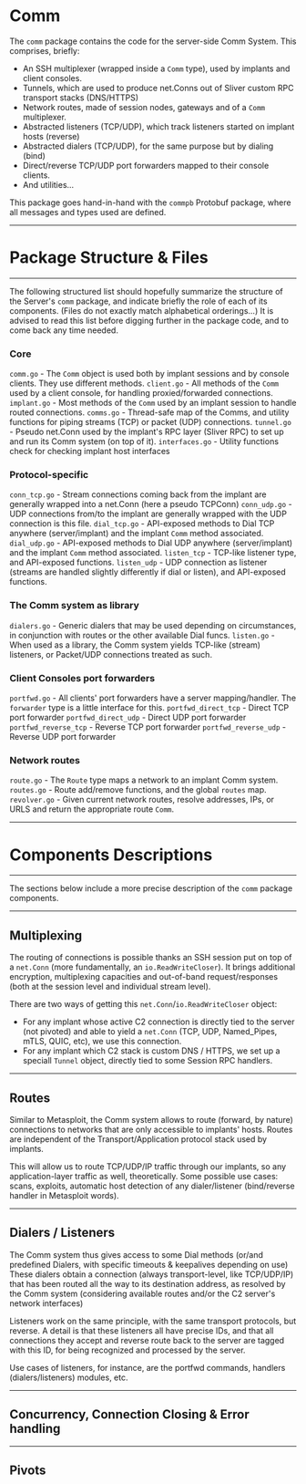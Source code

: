 Comm 
======

The `comm` package contains the code for the server-side Comm System. This comprises, briefly:
- An SSH multiplexer (wrapped inside a `Comm` type), used by implants and client consoles.
- Tunnels, which are used to produce net.Conns out of Sliver custom RPC transport stacks (DNS/HTTPS)
- Network routes, made of session nodes, gateways and of a `Comm` multiplexer.
- Abstracted listeners (TCP/UDP), which track listeners started on implant hosts (reverse)
- Abstracted dialers (TCP/UDP), for the same purpose but by dialing (bind)
- Direct/reverse TCP/UDP port forwarders mapped to their console clients.
- And utilities...

This package goes hand-in-hand with the `commpb` Protobuf package, where all messages and types used are defined.


-----
# Package Structure & Files
-----

The following structured list should hopefully summarize the structure of the Server's `comm` package, and
indicate briefly the role of each of its components. (Files do not exactly match alphabetical orderings...)
It is advised to read this list before digging further in the package code, and to come back any time needed.

### Core
`comm.go`       - The `Comm` object is used both by implant sessions and by console clients. They use different methods.
`client.go`     - All methods of the `Comm` used by a client console, for handling proxied/forwarded connections.
`implant.go`    - Most methods of the `Comm` used by an implant session to handle routed connections.
`comms.go`      - Thread-safe map of the Comms, and utility functions for piping streams (TCP) or packet (UDP) connections.
`tunnel.go`     - Pseudo net.Conn used by the implant's RPC layer (Sliver RPC) to set up and run its Comm system (on top of it).
`interfaces.go` - Utility functions check for checking implant host interfaces

### Protocol-specific
`conn_tcp.go`     - Stream connections coming back from the implant are generally wrapped into a net.Conn (here a pseudo TCPConn)
`conn_udp.go`     - UDP connections from/to the implant are generally wrapped with the UDP connection is this file.
`dial_tcp.go`     - API-exposed methods to Dial TCP anywhere (server/implant) and the implant `Comm` method associated.
`dial_udp.go`     - API-exposed methods to Dial UDP anywhere (server/implant) and the implant `Comm` method associated.
`listen_tcp`      - TCP-like listener type, and API-exposed functions.
`listen_udp`      - UDP connection as listener (streams are handled slightly differently if dial or listen), and API-exposed functions.

### The Comm system as library
`dialers.go`      - Generic dialers that may be used depending on circumstances, in conjunction with routes or the other available Dial funcs.
`listen.go`       - When used as a library, the Comm system yields TCP-like (stream) listeners, or Packet/UDP connections treated as such.

### Client Consoles port forwarders
`portfwd.go`          - All clients' port forwarders have a server mapping/handler. The `forwarder` type is a little interface for this.
`portfwd_direct_tcp`  - Direct TCP port forwarder
`portfwd_direct_udp`  - Direct UDP port forwarder
`portfwd_reverse_tcp` - Reverse TCP port forwarder
`portfwd_reverse_udp` - Reverse UDP port forwarder

### Network routes
`route.go`        - The `Route` type maps a network to an implant Comm system.
`routes.go`       - Route add/remove functions, and the global `routes` map.
`revolver.go`     - Given current network routes, resolve addresses, IPs, or URLS and return the appropriate route `Comm`.


-----
# Components Descriptions
-----

The sections below include a more precise description of the `comm` package components.

----
## Multiplexing

The routing of connections is possible thanks an SSH session put on top of a `net.Conn` (more fundamentally, an `io.ReadWriteCloser`).
It brings additional encryption, multiplexing capacities and out-of-band request/responses (both at the session level and individual stream level).

There are two ways of getting this `net.Conn`/`io.ReadWriteCloser` object:
- For any implant whose active C2 connection is directly tied to the server (not pivoted) and able to yield a `net.Conn` (TCP, UDP, Named_Pipes, mTLS, QUIC, etc), we use this connection.
- For any implant which C2 stack is custom DNS / HTTPS, we set up a speciall `Tunnel` object, directly tied to some Session RPC handlers.

----
## Routes

Similar to Metasploit, the Comm system allows to route (forward, by nature) connections to networks that are only
accessible to implants' hosts. Routes are independent of the Transport/Application protocol stack used by implants.

This will allow us to route TCP/UDP/IP traffic through our implants, so any application-layer traffic as well, theoretically.
Some possible use cases: scans, exploits, automatic host detection of any dialer/listener (bind/reverse handler in Metasploit words).

----
## Dialers / Listeners

The Comm system thus gives access to some Dial methods (or/and predefined Dialers, with specific timeouts & keepalives depending on use)
These dialers obtain a connection (always transport-level, like TCP/UDP/IP) that has been routed all the way to its destination address, as resolved
by the Comm system (considering available routes and/or the C2 server's network interfaces)

Listeners work on the same principle, with the same transport protocols, but reverse. A detail is that these listeners all have precise IDs,
and that all connections they accept and reverse route back to the server are tagged with this ID, for being recognized and processed by the server.

Use cases of listeners, for instance, are the portfwd commands, handlers (dialers/listeners) modules, etc.

----
## Concurrency, Connection Closing & Error handling


----
## Pivots

